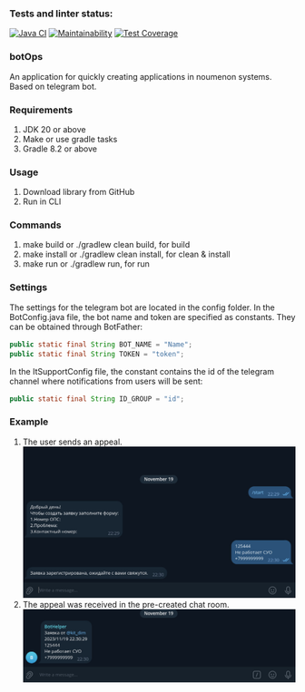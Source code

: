 ### Tests and linter status:
[![Java CI](https://github.com/kitdim/opsBot/actions/workflows/java-ci.yml/badge.svg?branch=main)](https://github.com/kitdim/opsBot/actions/workflows/java-ci.yml)
[![Maintainability](https://api.codeclimate.com/v1/badges/91a4f2b3f4ce124bd2a0/maintainability)](https://codeclimate.com/github/kitdim/opsBot/maintainability)
[![Test Coverage](https://api.codeclimate.com/v1/badges/91a4f2b3f4ce124bd2a0/test_coverage)](https://codeclimate.com/github/kitdim/opsBot/test_coverage)
### botOps
An application for quickly creating applications in noumenon systems. Based on telegram bot.

### Requirements
1) JDK 20 or above
2) Make or use gradle tasks
3) Gradle 8.2 or above

### Usage
1) Download library from GitHub
2) Run in CLI

### Commands
1) make build or ./gradlew clean build, for build
2) make install or ./gradlew clean install, for clean & install
3) make run or ./gradlew run, for run

### Settings
The settings for the telegram bot are located in the config folder.
In the BotConfig.java file, the bot name and token are specified as constants. They can be obtained through BotFather:
```java
public static final String BOT_NAME = "Name";
public static final String TOKEN = "token";
```

In the ItSupportConfig file, the constant contains the id of the telegram channel where notifications from users will be sent:
```java
public static final String ID_GROUP = "id";
```

### Example
1. The user sends an appeal.
   ![1](image/2.jpg)
2. The appeal was received in the pre-created chat room.
   ![2](image/1.jpg)
